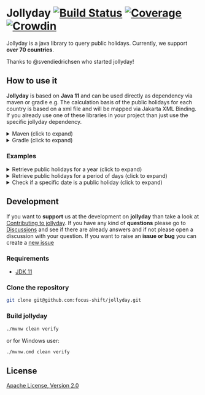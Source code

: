 # Jollyday [![Build Status](https://github.com/focus-shift/jollyday/workflows/Build/badge.svg)](https://github.com/focus-shift/jollyday/actions/workflows/build.yml) [![Coverage](https://sonarcloud.io/api/project_badges/measure?project=focus-shift_jollyday&metric=coverage)](https://sonarcloud.io/summary/overall?id=focus-shift_jollyday) [![Crowdin](https://badges.crowdin.net/jollyday/localized.svg)](https://crowdin.com/project/jollyday)

Jollyday is a java library to query public holidays. Currently, we support **over 70 countries**.

Thanks to @svendiedrichsen who started jollyday!

## How to use it

**Jollyday** is based on **Java 11** and can be used directly as dependency via maven or gradle e.g.
The calculation basis of the public holidays for each country is based on a xml file and will be mapped via Jakarta XML Binding.
If you already use one of these libraries in your project than just use the specific jollyday dependency.

<details>
  <summary>Maven (click to expand)</summary>

  #### Jakarta XML Binding (JAXB)
  
  ```xml
  <dependency>
    <groupId>de.focus-shift</groupId>
    <artifactId>jollyday-jaxb</artifactId>
    <version>${version}</version>
  </dependency>
  ```
</details>

<details>
  <summary>Gradle (click to expand)</summary>

  #### Jakarta XML Binding (JAXB)
  
  ```gradle
  implementation group: 'de.focus-shift', name: 'jollyday-jaxb', version: '${version}'
  ```
</details>

### Examples

<details>
  <summary>Retrieve public holidays for a year (click to expand)</summary>

  Returns all **german** public holidays in **2022**
  ```java
  final HolidayManager holidayManager = HolidayManager.getInstance(HolidayCalendar.GERMANY);
  final Set<Holiday> holidays = holidayManager.getHolidays(2022, "de");
  ```
</details>

<details>
  <summary>Retrieve public holidays for a period of days (click to expand)</summary>

  Returns all german public holidays from the **15th of april in 2022** until the **31st of may in 2023**
  ```java
  final HolidayManager holidayManager = HolidayManager.getInstance(HolidayCalendar.GERMANY);
  final Set<Holiday> holidays = holidayManager.getHolidays(LocalDate.of(2022, 4, 15), LocalDate.of(2023, 5, 31), "de");
  ```
</details>

<details>
  <summary>Check if a specific date is a public holiday (click to expand)</summary>

  Returns true or false if a date is a public holidays in germany.
  ```java
  final HolidayManager holidayManager = HolidayManager.getInstance(HolidayCalendar.GERMANY);
  final boolean isHoliday = holidayManager.isHoliday(LocalDate.of(2022, 6, 6), "de");
  ```

  Returns true or false if a date is a public holidays in Baden-Württemberg in germany.
  ```java
  final HolidayManager holidayManager = HolidayManager.getInstance(HolidayCalendar.GERMANY);
  final boolean isHoliday = holidayManager.isHoliday(LocalDate.of(2022, 6, 6), "de", "bw");
  ```
</details>

## Development

If you want to **support** us at the development on **jollyday** than take a look at [Contributing to jollyday](./CONTRIBUTING.md).
If you have any kind of **questions** please go to [Discussions] and see if there are already answers and if not please open a discussion with your question. 
If you want to raise an **issue or bug** you can create a [new issue](https://github.com/focus-shift/jollyday/issues/new/choose)

### Requirements

* [JDK 11](https://openjdk.java.net/install/)

### Clone the repository

```bash
git clone git@github.com:focus-shift/jollyday.git
```

### Build jollyday

```bash
./mvnw clean verify
```

or for Windows user:

```bash
./mvnw.cmd clean verify
```

## License

[Apache License, Version 2.0](LICENSE.md)

[Discussions]: https://github.com/focus-shift/jollyday/discussions
